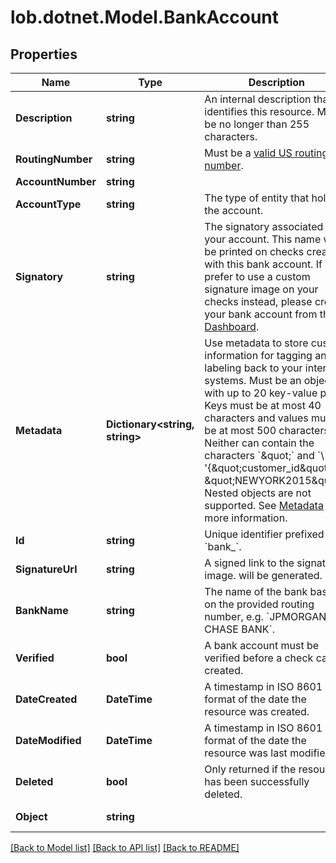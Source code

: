 # lob.dotnet.Model.BankAccount

## Properties

Name | Type | Description | Notes
------------ | ------------- | ------------- | -------------
**Description** | **string** | An internal description that identifies this resource. Must be no longer than 255 characters.  | [optional] 
**RoutingNumber** | **string** | Must be a [valid US routing number](https://www.frbservices.org/index.html). | 
**AccountNumber** | **string** |  | 
**AccountType** | **string** | The type of entity that holds the account. | 
**Signatory** | **string** | The signatory associated with your account. This name will be printed on checks created with this bank account. If you prefer to use a custom signature image on your checks instead, please create your bank account from the [Dashboard](https://dashboard.lob.com/#/login). | 
**Metadata** | **Dictionary&lt;string, string&gt;** | Use metadata to store custom information for tagging and labeling back to your internal systems. Must be an object with up to 20 key-value pairs. Keys must be at most 40 characters and values must be at most 500 characters. Neither can contain the characters &#x60;\&quot;&#x60; and &#x60;\\&#x60;. i.e. &#39;{\&quot;customer_id\&quot; : \&quot;NEWYORK2015\&quot;}&#39; Nested objects are not supported.  See [Metadata](#section/Metadata) for more information. | [optional] 
**Id** | **string** | Unique identifier prefixed with &#x60;bank_&#x60;. | 
**SignatureUrl** | **string** | A signed link to the signature image. will be generated. | [optional] 
**BankName** | **string** | The name of the bank based on the provided routing number, e.g. &#x60;JPMORGAN CHASE BANK&#x60;. | [optional] 
**Verified** | **bool** | A bank account must be verified before a check can be created. | [optional] [default to false]
**DateCreated** | **DateTime** | A timestamp in ISO 8601 format of the date the resource was created. | 
**DateModified** | **DateTime** | A timestamp in ISO 8601 format of the date the resource was last modified. | 
**Deleted** | **bool** | Only returned if the resource has been successfully deleted. | [optional] 
**Object** | **string** |  | [default to ObjectEnum.BankAccount]

[[Back to Model list]](../README.md#documentation-for-models) [[Back to API list]](../README.md#documentation-for-api-endpoints) [[Back to README]](../README.md)

